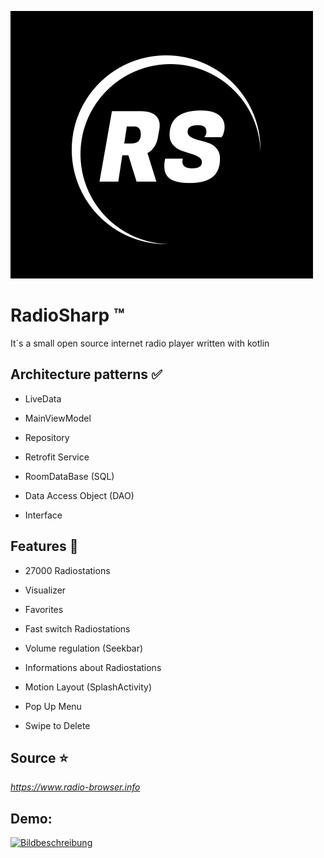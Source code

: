 
![image](https://github.com/a-bytecode/RadioSharp/blob/main/app/src/main/res/drawable/radio_sharp_symbol_remake_1.png?raw=true)

# RadioSharp :tm:

It´s a small open source internet radio player written with kotlin

## Architecture patterns :white_check_mark:

- LiveData
* MainViewModel
+ Repository
- Retrofit Service
* RoomDataBase (SQL)
+ Data Access Object (DAO)
- Interface


## Features :rocket:

- 27000 Radiostations
* Visualizer
+ Favorites
- Fast switch Radiostations
* Volume regulation (Seekbar) 
+ Informations about Radiostations
- Motion Layout (SplashActivity)
* Pop Up Menu
+ Swipe to Delete

## Source :star:

_https://www.radio-browser.info_

## Demo:

<a href="https://freeimage.host/i/Hvlcy6x"><img src="https://iili.io/Hvlcy6x.md.png" alt="Bildbeschreibung" width="300" height="600"></a>

   
